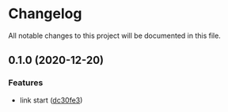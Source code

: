 # Changelog

All notable changes to this project will be documented in this file.

## 0.1.0 (2020-12-20)


### Features

* link start ([dc30fe3](https://github.com/smart-doc-group/smart-doc-ui/commit/dc30fe3d5bf85bad247ee7ccae714d525da899ee))
